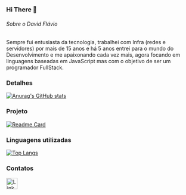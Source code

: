### Hi There 👋

###### Sobre o David Flávio
 Sempre fui entusiasta da tecnologia, trabalhei com Infra (redes e servidores) por mais de 15 anos e há 5 anos entrei para o mundo do Desenvolvimento e me apaixonando cada vez mais, agora focando em linguagens baseadas em JavaScript mas com o objetivo de ser um programador FullStack.

### Detalhes

[![Anurag's GitHub stats](https://github-readme-stats.vercel.app/api?username=Davidflm&show_icons=true&theme=dark)](https://github.com/anuraghazra/github-readme-stats)

### Projeto

[![Readme Card](https://github-readme-stats.vercel.app/api/pin/?username=Davidflm&repo=dm-money&theme=dark)](https://github.com/anuraghazra/github-readme-stats)

### Linguagens utilizadas

[![Top Langs](https://github-readme-stats.vercel.app/api/top-langs/?username=dm-money&layout=compact)](https://github.com/anuraghazra/github-readme-stats)

### Contatos

[<img src='https://img.shields.io/badge/LinkedIn-0077B5?style=for-the-badge&logo=linkedin&logoColor=white' alt='Linkedin' height='30'>](https://www.linkedin.com/in/pedrobrocaldi/)
